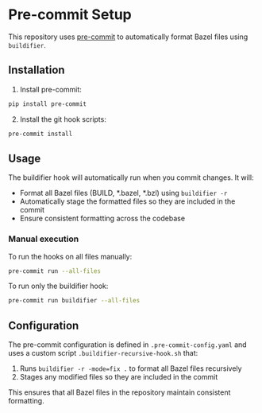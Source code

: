 # Pre-commit Setup

This repository uses [pre-commit](https://pre-commit.com/) to automatically format Bazel files using `buildifier`.

## Installation

1. Install pre-commit:
```bash
pip install pre-commit
```

2. Install the git hook scripts:
```bash
pre-commit install
```

## Usage

The buildifier hook will automatically run when you commit changes. It will:

- Format all Bazel files (BUILD, *.bazel, *.bzl) using `buildifier -r`
- Automatically stage the formatted files so they are included in the commit
- Ensure consistent formatting across the codebase

### Manual execution

To run the hooks on all files manually:
```bash
pre-commit run --all-files
```

To run only the buildifier hook:
```bash
pre-commit run buildifier --all-files
```

## Configuration

The pre-commit configuration is defined in `.pre-commit-config.yaml` and uses a custom script `.buildifier-recursive-hook.sh` that:

1. Runs `buildifier -r -mode=fix .` to format all Bazel files recursively
2. Stages any modified files so they are included in the commit

This ensures that all Bazel files in the repository maintain consistent formatting.
